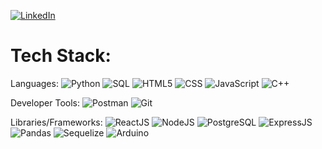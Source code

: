 
[![LinkedIn](https://img.shields.io/badge/LinkedIn-%230077B5.svg?logo=linkedin&logoColor=white)](https://www.linkedin.com/in/garrett-ormsby-4ab230141/)

# Tech Stack:

Languages: 
![Python](https://img.shields.io/badge/python-%233776AB.svg?style=for-the-badge&logo=python&logoColor=white) 
![SQL](https://img.shields.io/badge/sql-%2307405e.svg?style=for-the-badge&logo=postgresql&logoColor=white) 
![HTML5](https://img.shields.io/badge/html5-%23E34F26.svg?style=for-the-badge&logo=html5&logoColor=white) 
![CSS](https://img.shields.io/badge/css-%231572B6.svg?style=for-the-badge&logo=css3&logoColor=white) 
![JavaScript](https://img.shields.io/badge/javascript-%23323330.svg?style=for-the-badge&logo=javascript&logoColor=%23F7DF1E) 
![C++](https://img.shields.io/badge/-C++-blue?logo=cplusplus) 

Developer Tools:
![Postman](https://img.shields.io/badge/Postman-FF6C37?style=for-the-badge&logo=postman&logoColor=white) 
![Git](https://img.shields.io/badge/git-%23F05033.svg?style=for-the-badge&logo=git&logoColor=white)

Libraries/Frameworks:
![ReactJS](https://img.shields.io/badge/react-%2320232a.svg?style=for-the-badge&logo=react&logoColor=%2361DAFB) 
![NodeJS](https://img.shields.io/badge/node.js-6DA55F?style=for-the-badge&logo=node.js&logoColor=white) 
![PostgreSQL](https://img.shields.io/badge/PostgreSQL-316192?style=for-the-badge&logo=postgresql&logoColor=white) 
![ExpressJS](https://img.shields.io/badge/express.js-000000?style=for-the-badge&logo=express&logoColor=white)
![Pandas](https://img.shields.io/badge/-Pandas-333333?style=flat&logo=pandas)
![Sequelize](https://img.shields.io/badge/-Sequelize-52B0E7?style=flat&logo=sequelize&logoColor=white)
![Arduino](https://img.shields.io/badge/Arduino-00878F?logo=arduino&logoColor=fff&style=plastic)
